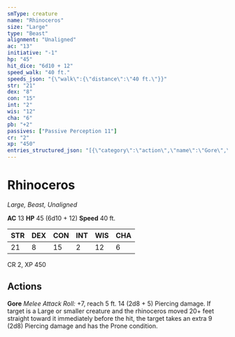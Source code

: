 ```yaml
---
smType: creature
name: "Rhinoceros"
size: "Large"
type: "Beast"
alignment: "Unaligned"
ac: "13"
initiative: "-1"
hp: "45"
hit_dice: "6d10 + 12"
speed_walk: "40 ft."
speeds_json: "{\"walk\":{\"distance\":\"40 ft.\"}}"
str: "21"
dex: "8"
con: "15"
int: "2"
wis: "12"
cha: "6"
pb: "+2"
passives: ["Passive Perception 11"]
cr: "2"
xp: "450"
entries_structured_json: "[{\"category\":\"action\",\"name\":\"Gore\",\"text\":\"*Melee Attack Roll:* +7, reach 5 ft. 14 (2d8 + 5) Piercing damage. If target is a Large or smaller creature and the rhinoceros moved 20+ feet straight toward it immediately before the hit, the target takes an extra 9 (2d8) Piercing damage and has the Prone condition.\",\"kind\":\"Melee Attack Roll\",\"to_hit\":\"+7\",\"range\":\"5 ft\",\"damage\":\"14 (2d8 + 5) Piercing\"}]"
---
```


# Rhinoceros
*Large, Beast, Unaligned*

**AC** 13
**HP** 45 (6d10 + 12)
**Speed** 40 ft.

| STR | DEX | CON | INT | WIS | CHA |
| --- | --- | --- | --- | --- | --- |
| 21 | 8 | 15 | 2 | 12 | 6 |

CR 2, XP 450

## Actions

**Gore**
*Melee Attack Roll:* +7, reach 5 ft. 14 (2d8 + 5) Piercing damage. If target is a Large or smaller creature and the rhinoceros moved 20+ feet straight toward it immediately before the hit, the target takes an extra 9 (2d8) Piercing damage and has the Prone condition.
